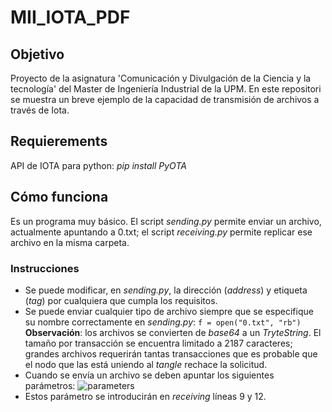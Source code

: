 # MII_IOTA_PDF

## Objetivo
Proyecto de la asignatura 'Comunicación y Divulgación de la Ciencia y la tecnología' del Master de Ingeniería Industrial de la UPM. En este repositori se muestra un breve ejemplo de la capacidad de transmisión de archivos a través de Iota.

## Requierements
API de IOTA para python:
 *pip install PyOTA*

## Cómo funciona
Es un programa muy básico. El script *sending.py* permite enviar un archivo, actualmente apuntando a 0.txt; el script *receiving.py* permite replicar ese archivo en la misma carpeta.

### Instrucciones
- Se puede modificar, en *sending.py*, la dirección (*address*) y etiqueta (*tag*) por cualquiera que cumpla los requisitos.
- Se puede enviar cualquier tipo de archivo siempre que se especifique su nombre correctamente en *sending.py*:
```f = open("0.txt", "rb")```
**Observación**: los archivos se convierten de *base64* a un *TryteString*. El tamaño por transacción se encuentra limitado a 2187 caracteres; grandes archivos requerirán tantas transacciones que es probable que el
nodo que las está uniendo al *tangle* rechace la solicitud.
- Cuando se envía un archivo se deben apuntar los siguientes parámetros:
![parameters](images/input.png)
- Estos parámetro se introducirán en *receiving* líneas 9 y 12.

